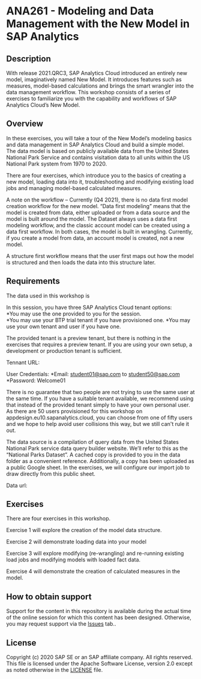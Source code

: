 # ANA261 - Modeling and Data Management with the New Model in SAP Analytics
## Description


With release 2021.QRC3, SAP Analytics Cloud introduced an entirely new model, imaginatively named New Model.  It introduces features such as measures, model-based calculations and brings the smart wrangler into the data management workflow.  This workshop consists of a series of exercises to familiarize you with the capability and workflows of SAP Analytics Cloud’s New Model.  

## Overview

In these exercises, you will take a tour of the New Model’s modeling basics and data management in SAP Analytics Cloud and build a simple model.  The data model is based on publicly available data from the United States National Park Service and contains visitation data to all units within the US National Park system from 1970 to 2020.

There are four exercises, which introduce you to the basics of creating a new model, loading data into it, troubleshooting and modifying existing load jobs and managing model-based calculated measures.

A note on the workflow – 
Currently (Q4 2021), there is no data first model creation workflow for the new model.  “Data first modeling” means that the model is created from data, either uploaded or from a data source and the model is built around the model.  The Dataset always uses a data first modeling workflow, and the classic account model can be created using a data first workflow.  In both cases, the model is built in wrangling.  Currently, if you create a model from data, an account model is created, not a new model.  

A structure first workflow means that the user first maps out how the model is structured and then loads the data into this structure later.



## Requirements


The data used in this workshop is 

In this session, you have three SAP Analytics Cloud tenant options:  
*You may use the one provided to you for the session.  
*You may use your BTP trial tenant if you have provisioned one.
*You may use your own tenant and user if you have one.

The provided tenant is a preview tenant, but there is nothing in the exercises that requires a preview tenant.  If you are using your own setup, a development or production tenant is sufficient.

Tennant URL: 

User Credentials:
*Email: student01@sap.com to student50@sap.com
*Password: Welcome01

There is no guarantee that two people are not trying to use the same user at the same time. If you have a suitable tenant available, we recommend using that instead of the provided tenant simply to have your own personal user. As there are 50 users provisioned for this workshop on appdesign.eu10.sapanalytics.cloud, you can choose from one of fifty users and we hope to help avoid user collisions this way, but we still can't rule it out.

The data source is a compilation of query data from the United States National Park service data query builder website. We’ll refer to this as the “National Parks Dataset”.  A cached copy is provided to you in the data folder as a convenient reference. Additionally, a copy has been uploaded as a public Google sheet.  In the exercises, we will configure our import job to draw directly from this public sheet.  

Data url: 


## Exercises


There are four exercises in this workshop.

Exercise 1 will explore the creation of the model data structure.  

Exercise 2 will demonstrate loading data into your model

Exercise 3 will explore modifying (re-wrangling) and re-running existing load jobs and modifying models with loaded fact data.

Exercise 4 will demonstrate the creation of calculated measures in the model.  

## How to obtain support

Support for the content in this repository is available during the actual time of the online session for which this content has been designed. Otherwise, you may request support via the [Issues](../../issues) tab..

## License

Copyright (c) 2020 SAP SE or an SAP affiliate company. All rights reserved. This file is licensed under the Apache Software License, version 2.0 except as noted otherwise in the [LICENSE](LICENSE) file.
